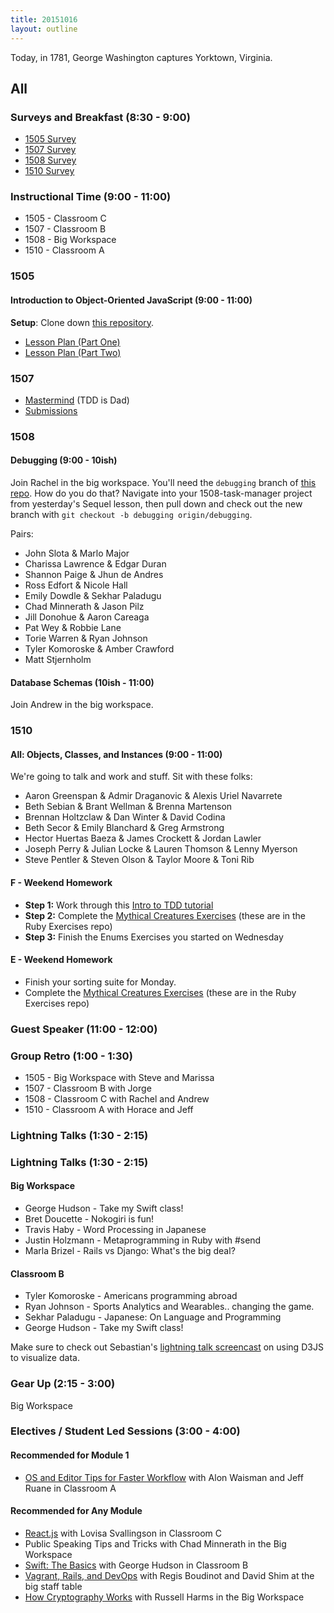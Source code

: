 ```yaml
---
title: 20151016
layout: outline
---
```


Today, in 1781, George Washington captures Yorktown, Virginia.

## All

### Surveys and Breakfast (8:30 - 9:00)

* [1505 Survey](http://goo.gl/forms/gqNHqOb8YE)
* [1507 Survey](http://goo.gl/forms/7jKy77OQ7O)
* [1508 Survey](http://goo.gl/forms/6x8jAcfEbo)
* [1510 Survey](http://goo.gl/forms/1x2xSBZzNy)

### Instructional Time (9:00 - 11:00)

* 1505 - Classroom C
* 1507 - Classroom B
* 1508 - Big Workspace
* 1510 - Classroom A

### 1505

#### Introduction to Object-Oriented JavaScript (9:00 - 11:00)

**Setup**: Clone down [this repository](https://github.com/mdn/advanced-js-fundamentals-ck).

* [Lesson Plan (Part One)](https://github.com/mdn/advanced-js-fundamentals-ck/blob/gh-pages/tutorials/03-object-oriented-javascript/01-introduction-to-object-oriented-javascript.md)
* [Lesson Plan (Part Two)](https://github.com/mdn/advanced-js-fundamentals-ck/blob/gh-pages/tutorials/03-object-oriented-javascript/02-building-a-chainable-api.md)

### 1507

* [Mastermind](https://github.com/turingschool/curriculum/blob/master/source/projects/mastermind.markdown) (TDD is Dad)
* [Submissions](https://github.com/turingschool/ruby-submissions/blob/master/1507/08_mastermind.yml)

### 1508

#### Debugging (9:00 - 10ish)

Join Rachel in the big workspace. You'll need the `debugging` branch of [this repo](https://github.com/turingschool-examples/1508-task-manager). How do you do that? Navigate into your 1508-task-manager project from yesterday's Sequel lesson, then pull down and check out the new branch with `git checkout -b debugging origin/debugging`.

Pairs:

* John Slota & Marlo Major
* Charissa Lawrence & Edgar Duran
* Shannon Paige & Jhun de Andres
* Ross Edfort & Nicole Hall
* Emily Dowdle & Sekhar Paladugu
* Chad Minnerath & Jason Pilz
* Jill Donohue & Aaron Careaga
* Pat Wey & Robbie Lane
* Torie Warren & Ryan Johnson
* Tyler Komoroske & Amber Crawford
* Matt Stjernholm

#### Database Schemas (10ish - 11:00)

Join Andrew in the big workspace.

### 1510

#### All: Objects, Classes, and Instances (9:00 - 11:00)

We're going to talk and work and stuff. Sit with these folks:

* Aaron Greenspan & Admir Draganovic & Alexis Uriel Navarrete
* Beth Sebian & Brant Wellman & Brenna Martenson
* Brennan Holtzclaw & Dan Winter & David Codina
* Beth Secor & Emily Blanchard & Greg Armstrong
* Hector Huertas Baeza & James Crockett & Jordan Lawler
* Joseph Perry & Julian Locke & Lauren Thomson & Lenny Myerson
* Steve Pentler & Steven Olson & Taylor Moore & Toni Rib

#### F - Weekend Homework

* __Step 1:__ Work through this [Intro to TDD tutorial](http://tutorials.jumpstartlab.com/topics/testing/intro-to-tdd.html)
* __Step 2:__ Complete the [Mythical Creatures Exercises](https://github.com/turingschool/ruby-exercises/tree/master/mythical-creatures) (these are in the Ruby Exercises repo)
* __Step 3:__ Finish the Enums Exercises you started on Wednesday

#### E - Weekend Homework

* Finish your sorting suite for Monday.
* Complete the [Mythical Creatures Exercises](https://github.com/turingschool/ruby-exercises/tree/master/mythical-creatures) (these are in the Ruby Exercises repo)

### Guest Speaker (11:00 - 12:00)

### Group Retro (1:00 - 1:30)

* 1505 - Big Workspace with Steve and Marissa
* 1507 - Classroom B with Jorge
* 1508 - Classroom C with Rachel and Andrew
* 1510 - Classroom A with Horace and Jeff

### Lightning Talks (1:30 - 2:15)

### Lightning Talks (1:30 - 2:15)

#### Big Workspace

* George Hudson - Take my Swift class!
* Bret Doucette - Nokogiri is fun!
* Travis Haby - Word Processing in Japanese
* Justin Holzmann - Metaprogramming in Ruby with #send
* Marla Brizel - Rails vs Django: What's the big deal?

#### Classroom B

* Tyler Komoroske - Americans programming abroad
* Ryan Johnson - Sports Analytics and Wearables.. changing the game.
* Sekhar Paladugu - Japanese: On Language and Programming
* George Hudson - Take my Swift class!

Make sure to check out Sebastian's [lightning talk screencast](http://sebastianabondano.com/) on using D3JS to visualize data.

### Gear Up (2:15 - 3:00)

Big Workspace

### Electives / Student Led Sessions (3:00 - 4:00)

#### Recommended for Module 1
* [OS and Editor Tips for Faster Workflow](https://gist.github.com/MowAlon/1641b1208aba11a15d85#file-new_student_machine_speedies-md) with Alon Waisman and Jeff Ruane in Classroom A

#### Recommended for Any Module

* [React.js](https://facebook.github.io/react/) with Lovisa Svallingson in Classroom C
* Public Speaking Tips and Tricks with Chad Minnerath in the Big Workspace
* [Swift: The Basics](https://developer.apple.com/library/ios/documentation/Swift/Conceptual/Swift_Programming_Language/TheBasics.html#//apple_ref/doc/uid/TP40014097-CH5-ID309) with George Hudson in Classroom B
* [Vagrant, Rails, and DevOps](https://gist.github.com/selfup/3a7da40919fa7acdc30c) with Regis Boudinot and David Shim at the big staff table
* [How Cryptography Works](https://gist.github.com/russelleh/51fb2f28e4f0da9df11c) with Russell Harms in the Big Workspace
